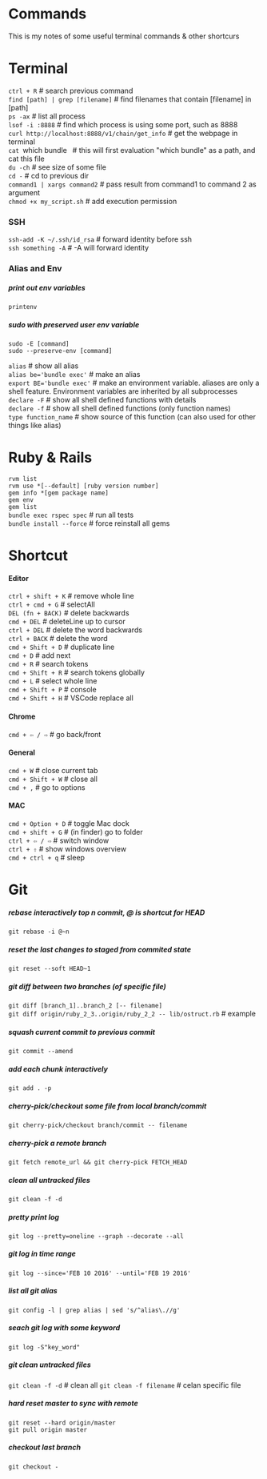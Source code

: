 # Commands
This is my notes of some useful terminal commands & other shortcurs

# Terminal
`ctrl + R`    # search previous command <br>
`find [path] | grep [filename]`     # find filenames that contain [filename] in [path] <br>
`ps -ax`    # list all process <br>
`lsof -i :8888`     # find which process is using some port, such as 8888 <br>
`curl http://localhost:8888/v1/chain/get_info`      # get the webpage in terminal <br>
`cat `which bundle` `   # this will first evaluation "which bundle" as a path, and cat this file <br>
`du -ch`     # see size of some file <br>
`cd -`       # cd to previous dir <br>
`command1 | xargs command2`     # pass result from command1 to command 2 as argument <br>
`chmod +x my_script.sh`         # add execution permission <br>

### SSH
`ssh-add -K ~/.ssh/id_rsa`  # forward identity before ssh <br>
`ssh something -A`  # -A will forward identity <br>

### Alias and Env
##### print out env variables
`printenv` 

##### sudo with preserved user env variable
`sudo -E [command]`<br>
`sudo --preserve-env [command]`

`alias`     # show all alias <br>
`alias be='bundle exec'`    # make an alias <br>
`export BE='bundle exec'`    # make an environment variable. aliases are only a shell feature. Environment variables are inherited by all subprocesses <br>
`declare -F`    # show all shell defined functions with details <br>
`declare -f`    # show all shell defined functions (only function names) <br>
`type function_name`    # show source of this function (can also used for other things like alias) <br>



# Ruby & Rails
`rvm list` <br>
`rvm use *[--default] [ruby version number]` <br>
`gem info *[gem package name]` <br>
`gem env` <br>
`gem list` <br>
`bundle exec rspec spec`    # run all tests <br>
`bundle install --force`    # force reinstall all gems <br>


# Shortcut
#### Editor
`ctrl + shift + K`  # remove whole line <br>
`ctrl + cmd + G`    # selectAll <br>
`DEL (fn + BACK)`   # delete backwards <br>
`cmd + DEL`         # deleteLine up to cursor <br>
`ctrl + DEL`        # delete the word backwards <br>
`ctrl + BACK`       # delete the word <br>
`cmd + Shift + D`   # duplicate line <br>
`cmd + D`           # add next <br>
`cmd + R`           # search tokens <br>
`cmd + Shift + R`   # search tokens globally <br>
`cmd + L`           # select whole line <br>
`cmd + Shift + P`   # console <br>
`cmd + Shift + H`   # VSCode replace all <br>

#### Chrome
`cmd + ⇦ / ⇨`      # go back/front <br>

#### General
`cmd + W`           # close current tab <br>
`cmd + Shift + W`   # close all <br>
`cmd + ,`           # go to options <br>

#### MAC
`cmd + Option + D`  # toggle Mac dock <br>
`cmd + shift + G`   # (in finder) go to folder <br>
`ctrl + ⇦ / ⇨`     # switch window <br>
`ctrl + ⇧`         # show windows overview <br>
`cmd + ctrl + q`    # sleep <br>


# Git
##### rebase interactively top n commit, @ is shortcut for HEAD
`git rebase -i @~n`

##### reset the last changes to staged from commited state 
`git reset --soft HEAD~1`   

##### git diff between two branches (of specific file)
`git diff [branch_1]..branch_2 [-- filename]`   
`git diff origin/ruby_2_3..origin/ruby_2_2 -- lib/ostruct.rb`   # example

##### squash current commit to previous commit
`git commit --amend`    

##### add each chunk interactively
`git add . -p`          

##### cherry-pick/checkout some file from local branch/commit
`git cherry-pick/checkout branch/commit -- filename`<br>

##### cherry-pick a remote branch
`git fetch remote_url && git cherry-pick FETCH_HEAD` <br>

##### clean all untracked files
`git clean -f -d`

##### pretty print log
`git log --pretty=oneline --graph --decorate --all`

##### git log in time range
`git log --since='FEB 10 2016' --until='FEB 19 2016'`

##### list all git alias
`git config -l | grep alias | sed 's/^alias\.//g'`

##### seach git log with some keyword
`git log -S"key_word"`

##### git clean untracked files
`git clean -f -d`   # clean all
`git clean -f filename` # celan specific file

##### hard reset master to sync with remote
```
git reset --hard origin/master
git pull origin master
```

##### checkout last branch
`git checkout -`

